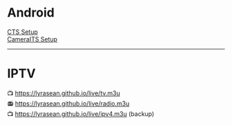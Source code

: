 # Android
[CTS Setup](https://github.com/lyrasean/lyrasean.github.io/blob/main/3pl/cts_setup_bookworm.sh)  
[CameraITS Setup](https://github.com/lyrasean/lyrasean.github.io/blob/main/3pl/its_setup_bookworm.md)  

---  
  
# IPTV
📺 <https://lyrasean.github.io/live/tv.m3u>  
📻 <https://lyrasean.github.io/live/radio.m3u>  
📺 <https://lyrasean.github.io/live/ipv4.m3u> (backup)  
